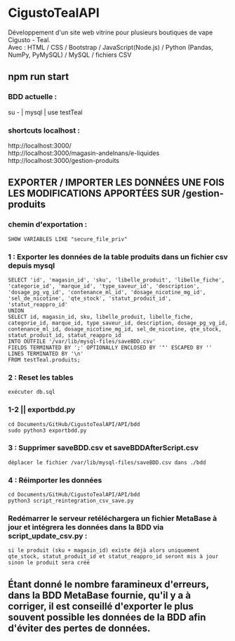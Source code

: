 # CigustoTealAPI
Développement d'un site web vitrine pour plusieurs boutiques de vape Cigusto - Teal.
<br> Avec : HTML / CSS / Bootstrap / JavaScript(Node.js) / Python (Pandas, NumPy, PyMySQL) / MySQL / fichiers CSV
## npm run start

### BDD actuelle :
su - | mysql | use testTeal

### shortcuts localhost :
http://localhost:3000/
<br> http://localhost:3000/magasin-andelnans/e-liquides
<br> http://localhost:3000/gestion-produits

## EXPORTER / IMPORTER LES DONNÉES UNE FOIS LES MODIFICATIONS APPORTÉES SUR /gestion-produits

### chemin d'exportation :
    SHOW VARIABLES LIKE "secure_file_priv"

### 1 : Exporter les données de la table produits dans un fichier csv depuis mysql
    SELECT 'id', 'magasin_id', 'sku', 'libelle_produit', 'libelle_fiche', 'categorie_id', 'marque_id', 'type_saveur_id', 'description', 'dosage_pg_vg_id', 'contenance_ml_id', 'dosage_nicotine_mg_id', 'sel_de_nicotine', 'qte_stock', 'statut_produit_id', 'statut_reappro_id'
    UNION
    SELECT id, magasin_id, sku, libelle_produit, libelle_fiche, categorie_id, marque_id, type_saveur_id, description, dosage_pg_vg_id, contenance_ml_id, dosage_nicotine_mg_id, sel_de_nicotine, qte_stock, statut_produit_id, statut_reappro_id
    INTO OUTFILE '/var/lib/mysql-files/saveBDD.csv'
    FIELDS TERMINATED BY ';' OPTIONALLY ENCLOSED BY '"' ESCAPED BY ''
    LINES TERMINATED BY '\n'
    FROM testTeal.produits;

### 2 : Reset les tables
    exécuter db.sql

### 1-2 || exportbdd.py
    cd Documents/GitHub/CigustoTealAPI/API/bdd
    sudo python3 exportbdd.py

### 3 : Supprimer saveBDD.csv et saveBDDAfterScript.csv
    déplacer le fichier /var/lib/mysql-files/saveBDD.csv dans ./bdd

### 4 : Réimporter les données
    cd Documents/GitHub/CigustoTealAPI/API/bdd
    python3 script_reintegration_csv_save.py

### Redémarrer le serveur retéléchargera un fichier MetaBase à jour et intégrera les données dans la BDD via script_update_csv.py :
    si le produit (sku + magasin_id) existe déjà alors uniquement qte_stock, statut_produit_id et statut_reappro_id seront mis à jour
    sinon le produit sera créé

## Étant donné le nombre faramineux d'erreurs, dans la BDD MetaBase fournie, qu'il y a à corriger, il est conseillé d'exporter le plus souvent possible les données de la BDD afin d'éviter des pertes de données.